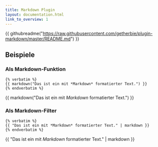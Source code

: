 ```yaml
---
title: Markdown Plugin
layout: documentation.html
link_to_overview: 1
---
```


{{ githubreadme("https://raw.githubusercontent.com/getherbie/plugin-markdown/master/README.md") }}

## Beispiele

### Als Markdown-Funktion

    {% verbatim %}
    {{ markdown("Das ist ein mit *Markdown* formatierter Text.") }}
    {% endverbatim %}
    
{{ markdown("Das ist ein mit *Markdown* formatierter Text.") }}

### Als Markdown-Filter

    {% verbatim %}
    {{ "Das ist ein mit *Markdown* formatierter Text." | markdown }}
    {% endverbatim %}
    
{{ "Das ist ein mit *Markdown* formatierter Text." | markdown }}

